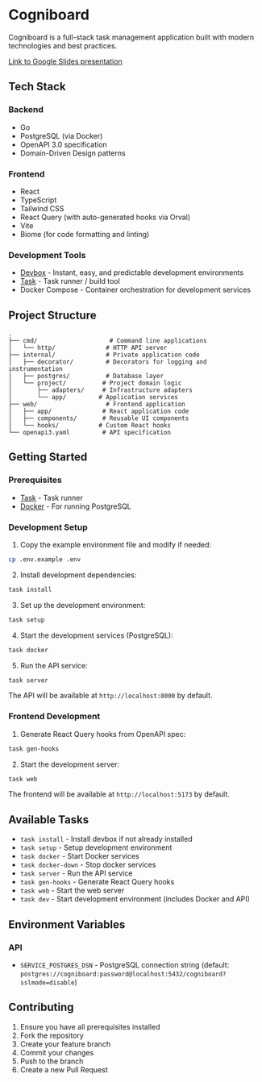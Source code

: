 # Cogniboard

Cogniboard is a full-stack task management application built with modern technologies and best practices.

[Link to Google Slides presentation](https://docs.google.com/presentation/d/1q0kbNU1chN0N0nXduwENWCKqinP109deUYeZU6SNLWc/edit#slide=id.p)

## Tech Stack

### Backend
- Go
- PostgreSQL (via Docker)
- OpenAPI 3.0 specification
- Domain-Driven Design patterns

### Frontend
- React
- TypeScript
- Tailwind CSS
- React Query (with auto-generated hooks via Orval)
- Vite
- Biome (for code formatting and linting)

### Development Tools
- [Devbox](https://www.jetpack.io/devbox) - Instant, easy, and predictable development environments
- [Task](https://taskfile.dev) - Task runner / build tool
- Docker Compose - Container orchestration for development services

## Project Structure

```
.
├── cmd/                    # Command line applications
│   └── http/              # HTTP API server
├── internal/              # Private application code
│   ├── decorator/         # Decorators for logging and instrumentation
│   ├── postgres/          # Database layer
│   └── project/          # Project domain logic
│       ├── adapters/     # Infrastructure adapters
│       └── app/         # Application services
├── web/                   # Frontend application
│   ├── app/              # React application code
│   ├── components/       # Reusable UI components
│   └── hooks/           # Custom React hooks
└── openapi3.yaml         # API specification
```

## Getting Started

### Prerequisites

- [Task](https://taskfile.dev) - Task runner
- [Docker](https://www.docker.com/) - For running PostgreSQL

### Development Setup

1. Copy the example environment file and modify if needed:
```bash
cp .env.example .env
```

2. Install development dependencies:
```bash
task install
```

3. Set up the development environment:
```bash
task setup
```

4. Start the development services (PostgreSQL):
```bash
task docker
```

5. Run the API service:
```bash
task server
```

The API will be available at `http://localhost:8000` by default.

### Frontend Development

1. Generate React Query hooks from OpenAPI spec:
```bash
task gen-hooks
```

2. Start the development server:
```bash
task web
```

The frontend will be available at `http://localhost:5173` by default.

## Available Tasks

- `task install` - Install devbox if not already installed
- `task setup` - Setup development environment
- `task docker` - Start Docker services
- `task docker-down` - Stop docker services
- `task server` - Run the API service
- `task gen-hooks` - Generate React Query hooks
- `task web` - Start the web server
- `task dev` - Start development environment (includes Docker and API)

## Environment Variables

### API
- `SERVICE_POSTGRES_DSN` - PostgreSQL connection string (default: `postgres://cogniboard:password@localhost:5432/cogniboard?sslmode=disable`)

## Contributing

1. Ensure you have all prerequisites installed
2. Fork the repository
3. Create your feature branch
4. Commit your changes
5. Push to the branch
6. Create a new Pull Request